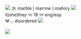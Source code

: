 ![](https://files.catbox.moe/9xbq0s.gif) ౨ৎ marble ) marrow ) mallory ![](https://files.catbox.moe/qqtd24.gif)
<br/>it)she)they ୨୧ 18 ୨୧ eng/esp<br/>
𖤍⸝⸝ disordered
![](https://files.catbox.moe/52hbiy.gif)
<br/><br/>
![](https://files.catbox.moe/2n01wz.gif)
